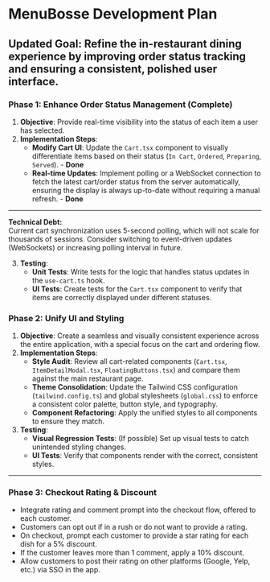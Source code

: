 # MenuBosse Development Plan

## **Updated Goal:** Refine the in-restaurant dining experience by improving order status tracking and ensuring a consistent, polished user interface.

### **Phase 1: Enhance Order Status Management (Complete)**

1.  **Objective**: Provide real-time visibility into the status of each item a user has selected.
2.  **Implementation Steps**:
    *   **Modify Cart UI**: Update the `Cart.tsx` component to visually differentiate items based on their status (`In Cart`, `Ordered`, `Preparing`, `Served`). - **Done**
    *   **Real-time Updates**: Implement polling or a WebSocket connection to fetch the latest cart/order status from the server automatically, ensuring the display is always up-to-date without requiring a manual refresh. - **Done**

---

**Technical Debt:**  
Current cart synchronization uses 5-second polling, which will not scale for thousands of sessions. Consider switching to event-driven updates (WebSockets) or increasing polling interval in future.

3.  **Testing**:
    *   **Unit Tests**: Write tests for the logic that handles status updates in the `use-cart.ts` hook.
    *   **UI Tests**: Create tests for the `Cart.tsx` component to verify that items are correctly displayed under different statuses.

### **Phase 2: Unify UI and Styling**

1.  **Objective**: Create a seamless and visually consistent experience across the entire application, with a special focus on the cart and ordering flow.
2.  **Implementation Steps**:
    *   **Style Audit**: Review all cart-related components (`Cart.tsx`, `ItemDetailModal.tsx`, `FloatingButtons.tsx`) and compare them against the main restaurant page.
    *   **Theme Consolidation**: Update the Tailwind CSS configuration (`tailwind.config.ts`) and global stylesheets (`global.css`) to enforce a consistent color palette, button style, and typography.
    *   **Component Refactoring**: Apply the unified styles to all components to ensure they match.
3.  **Testing**:
    *   **Visual Regression Tests**: (If possible) Set up visual tests to catch unintended styling changes.
    *   **UI Tests**: Verify that components render with the correct, consistent styles.

---

### **Phase 3: Checkout Rating & Discount**

- Integrate rating and comment prompt into the checkout flow, offered to each customer.
- Customers can opt out if in a rush or do not want to provide a rating.
- On checkout, prompt each customer to provide a star rating for each dish for a 5% discount.
- If the customer leaves more than 1 comment, apply a 10% discount.
- Allow customers to post their rating on other platforms (Google, Yelp, etc.) via SSO in the app.
